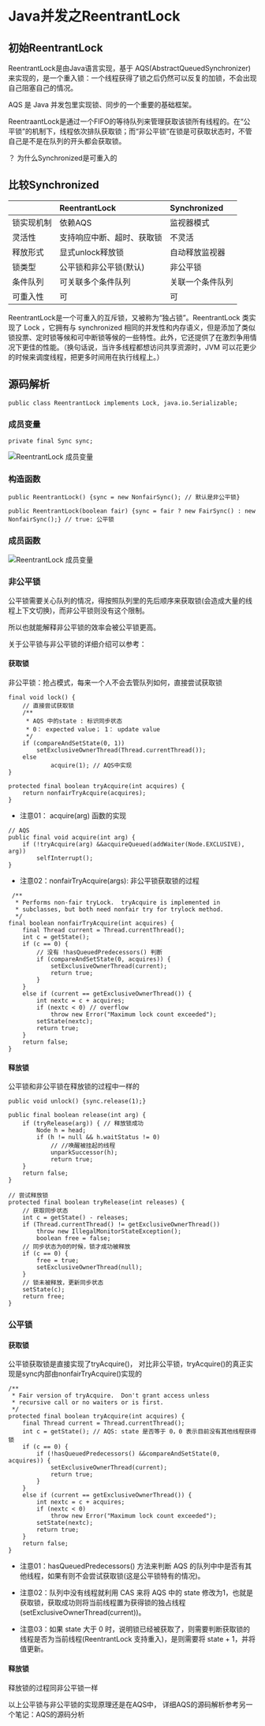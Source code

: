 # Java并发之ReentrantLock

## 初始ReentrantLock

ReentrantLock是由Java语言实现，基于 AQS(AbstractQueuedSynchronizer)来实现的，是一个重入锁：一个线程获得了锁之后仍然可以反复的加锁，不会出现自己阻塞自己的情况。

AQS 是 Java 并发包里实现锁、同步的一个重要的基础框架。

ReentraantLock是通过一个FIFO的等待队列来管理获取该锁所有线程的。在“公平锁”的机制下，线程依次排队获取锁；而“非公平锁”在锁是可获取状态时，不管自己是不是在队列的开头都会获取锁。

？ 为什么Synchronized是可重入的


## 比较Synchronized

|  | ReentrantLock   | Synchronized |
| :-----| :---- | :---- |
| 锁实现机制 | 依赖AQS | 监视器模式|
| 灵活性 | 支持响应中断、超时、获取锁| 不灵活 |
| 释放形式 | 显式unlock释放锁 | 自动释放监视器 |
| 锁类型 | 公平锁和非公平锁(默认)| 非公平锁|
| 条件队列 | 可关联多个条件队列 | 关联一个条件队列 |
| 可重入性 | 可| 可|


ReentrantLock是一个可重入的互斥锁，又被称为“独占锁”。ReentrantLock 类实现了 Lock ，它拥有与 synchronized 相同的并发性和内存语义，但是添加了类似锁投票、定时锁等候和可中断锁等候的一些特性。此外，它还提供了在激烈争用情况下更佳的性能。（换句话说，当许多线程都想访问共享资源时，JVM 可以花更少的时候来调度线程，把更多时间用在执行线程上。）

## 源码解析

```
public class ReentrantLock implements Lock, java.io.Serializable;
```


### 成员变量

```
private final Sync sync;
```

![ReentrantLock 成员变量](./images/ReentrantLock_member.png)


### 构造函数

```
public ReentrantLock() {sync = new NonfairSync(); // 默认是非公平锁}

public ReentrantLock(boolean fair) {sync = fair ? new FairSync() : new NonfairSync();} // true: 公平锁
```

### 成员函数

![ReentrantLock 成员变量](./images/ReentrantLock_method.png)

### 非公平锁

公平锁需要关心队列的情况，得按照队列里的先后顺序来获取锁(会造成大量的线程上下文切换)，而非公平锁则没有这个限制。

所以也就能解释非公平锁的效率会被公平锁更高。

关于公平锁与非公平锁的详细介绍可以参考：

#### 获取锁

非公平锁：抢占模式，每来一个人不会去管队列如何，直接尝试获取锁

```
final void lock() {
	// 直接尝试获取锁
	/**
	 * AQS 中的state : 标识同步状态
	 * 0： expected value； 1： update value
	 */
	if (compareAndSetState(0, 1))
		setExclusiveOwnerThread(Thread.currentThread());
	else
        	acquire(1); // AQS中实现
}

protected final boolean tryAcquire(int acquires) {
	return nonfairTryAcquire(acquires);
}

```

- 注意01： acquire(arg) 函数的实现

```
// AQS
public final void acquire(int arg) {
	if (!tryAcquire(arg) &&acquireQueued(addWaiter(Node.EXCLUSIVE), arg))
		selfInterrupt();
}
```
- 注意02：nonfairTryAcquire(args): 非公平锁获取锁的过程

```
 /**
  * Performs non-fair tryLock.  tryAcquire is implemented in
  * subclasses, but both need nonfair try for trylock method.
  */
final boolean nonfairTryAcquire(int acquires) {
	final Thread current = Thread.currentThread();
	int c = getState();
	if (c == 0) {
		// 没有 !hasQueuedPredecessors() 判断
		if (compareAndSetState(0, acquires)) {
			setExclusiveOwnerThread(current);
			return true;
		}
	}
	else if (current == getExclusiveOwnerThread()) {
		int nextc = c + acquires;
		if (nextc < 0) // overflow
			throw new Error("Maximum lock count exceeded");
		setState(nextc);
		return true;
	}
	return false;
}
```

#### 释放锁

公平锁和非公平锁在释放锁的过程中一样的

```
public void unlock() {sync.release(1);}
```

```
public final boolean release(int arg) {
	if (tryRelease(arg)) { // 释放锁成功
		Node h = head;
		if (h != null && h.waitStatus != 0)
			// //唤醒被挂起的线程
			unparkSuccessor(h);
			return true;
	}
	return false;
}

// 尝试释放锁
protected final boolean tryRelease(int releases) {
	// 获取同步状态
	int c = getState() - releases;
	if (Thread.currentThread() != getExclusiveOwnerThread())
		throw new IllegalMonitorStateException();
		boolean free = false;
	// 同步状态为0的时候，锁才成功被释放
	if (c == 0) {
		free = true;
		setExclusiveOwnerThread(null);
	}
	// 锁未被释放，更新同步状态
	setState(c);
	return free;
}

```
### 公平锁

#### 获取锁

公平锁获取锁是直接实现了tryAcquire()， 对比非公平锁，tryAcquire()的真正实现是sync内部由nonfairTryAcquire()实现的

```
/**
 * Fair version of tryAcquire.  Don't grant access unless
 * recursive call or no waiters or is first.
 */
protected final boolean tryAcquire(int acquires) {
	final Thread current = Thread.currentThread();
	int c = getState(); // AQS: state 是否等于 0，0 表示目前没有其他线程获得锁
	if (c == 0) {
		if (!hasQueuedPredecessors() &&compareAndSetState(0, acquires)) {
			setExclusiveOwnerThread(current);
			return true;
		}
	}
	else if (current == getExclusiveOwnerThread()) {
		int nextc = c + acquires;
		if (nextc < 0)
			throw new Error("Maximum lock count exceeded");
		setState(nextc);
		return true;
	}
	return false;
}
```

- 注意01：hasQueuedPredecessors() 方法来判断 AQS 的队列中中是否有其他线程，如果有则不会尝试获取锁(这是公平锁特有的情况)。

- 注意02：队列中没有线程就利用 CAS 来将 AQS 中的 state 修改为1，也就是获取锁，获取成功则将当前线程置为获得锁的独占线程(setExclusiveOwnerThread(current))。

- 注意03：如果 state 大于 0 时，说明锁已经被获取了，则需要判断获取锁的线程是否为当前线程(ReentrantLock 支持重入)，是则需要将 state + 1，并将值更新。

#### 释放锁

释放锁的过程同非公平锁一样


以上公平锁与非公平锁的实现原理还是在AQS中， 详细AQS的源码解析参考另一个笔记：AQS的源码分析

